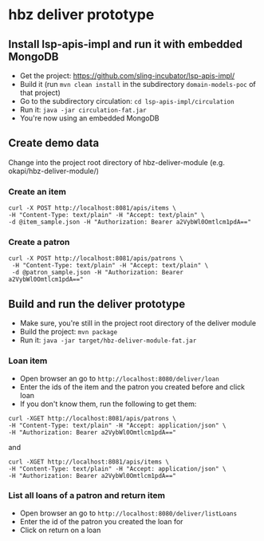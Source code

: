 # hbz deliver prototype

## Install lsp-apis-impl and run it with embedded MongoDB

* Get the project: https://github.com/sling-incubator/lsp-apis-impl/
* Build it (run `mvn clean install` in the subdirectory `domain-models-poc` of that project) 
* Go to the subdirectory circulation: `cd lsp-apis-impl/circulation`
* Run it: `java -jar circulation-fat.jar`
* You're now using an embedded MongoDB

## Create demo data

Change into the project root directory of hbz-deliver-module (e.g. okapi/hbz-deliver-module/)

### Create an item

```
curl -X POST http://localhost:8081/apis/items \
-H "Content-Type: text/plain" -H "Accept: text/plain" \
-d @item_sample.json -H "Authorization: Bearer a2VybWl0Omtlcm1pdA=="
```

### Create a patron

```
curl -X POST http://localhost:8081/apis/patrons \
 -H "Content-Type: text/plain" -H "Accept: text/plain" \
 -d @patron_sample.json -H "Authorization: Bearer a2VybWl0Omtlcm1pdA=="
```
 
## Build and run the deliver prototype

* Make sure, you're still in the project root directory of the deliver module
* Build the project: `mvn package`
* Run it: `java -jar target/hbz-deliver-module-fat.jar`

### Loan item
* Open browser an go to `http://localhost:8080/deliver/loan`
* Enter the ids of the item and the patron you created before and click loan
* If you don't know them, run the following to get them: 

```
curl -XGET http://localhost:8081/apis/patrons \
-H "Content-Type: text/plain" -H "Accept: application/json" \
-H "Authorization: Bearer a2VybWl0Omtlcm1pdA=="
```

and

```
curl -XGET http://localhost:8081/apis/items \
-H "Content-Type: text/plain" -H "Accept: application/json" \
-H "Authorization: Bearer a2VybWl0Omtlcm1pdA=="
```

### List all loans of a patron and return item
* Open browser an go to `http://localhost:8080/deliver/listLoans`
* Enter the id of the patron you created the loan for
* Click on return on a loan
